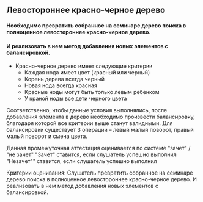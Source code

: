 ## Левостороннее красно-черное дерево

#### Необходимо превратить собранное на семинаре дерево поиска в полноценное левостороннее красно-черное дерево.
#### И реализовать в нем метод добавления новых элементов с балансировкой.

* Красно-черное дерево имеет следующие критерии 
  * Каждая нода имеет цвет (красный или черный)
  * Корень дерева всегда черный
  * Новая нода всегда красная
  * Красные ноды могут быть только левым ребенком
  * У краной ноды все дети черного цвета

Соответственно, чтобы данные условия выполнялись,
после добавления элемента в дерево необходимо произвести балансировку,
благодаря которой все критерии выше станут валидными.
Для балансировки существует 3 операции – левый малый поворот, правый малый поворот и смена цвета.

Данная промежуточная аттестация оценивается по системе "зачет" / "не зачет"
"Зачет" ставится, если слушатель успешно выполнил
"Незачет"" ставится, если слушатель успешно выполнил

Критерии оценивания:
Слушатель превратить собранное на семинаре дерево поиска в полноценное левостороннее красно-черное дерево.
И реализовать в нем метод добавления новых элементов с балансировкой.